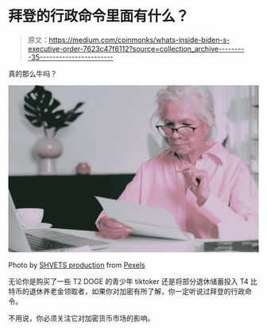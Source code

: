 # 拜登的行政命令里面有什么？

> 原文：<https://medium.com/coinmonks/whats-inside-biden-s-executive-order-7623c47f6112?source=collection_archive---------35----------------------->

真的那么牛吗？

![](img/9221d3a3895c7f5a123975571d485bfd.png)

Photo by [SHVETS production](https://www.pexels.com/@shvets-production?utm_content=attributionCopyText&utm_medium=referral&utm_source=pexels) from [Pexels](https://www.pexels.com/photo/an-elderly-woman-in-pink-long-sleeves-looking-at-documents-while-sitting-7545347/?utm_content=attributionCopyText&utm_medium=referral&utm_source=pexels)

无论你是购买了一些 T2 DOGE 的青少年 tiktoker 还是将部分退休储蓄投入 T4 比特币的退休养老金领取者，如果你对加密有所了解，你一定听说过拜登的行政命令。

不用说，你必须关注它对加密货币市场的影响。